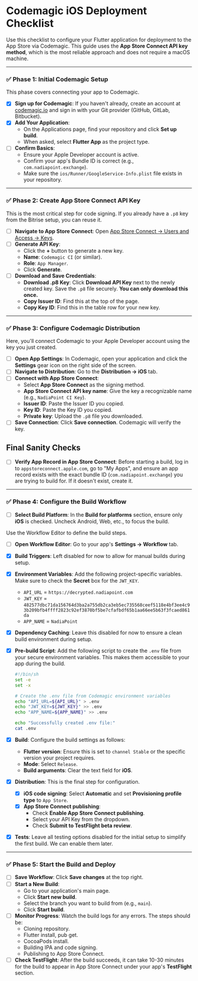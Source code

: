# Codemagic iOS Deployment Checklist

Use this checklist to configure your Flutter application for deployment to the App Store via Codemagic. This guide uses the **App Store Connect API key method**, which is the most reliable approach and does not require a macOS machine.

---

### ✅ **Phase 1: Initial Codemagic Setup**

This phase covers connecting your app to Codemagic.

-   [x] **Sign up for Codemagic**: If you haven't already, create an account at [codemagic.io](https://codemagic.io) and sign in with your Git provider (GitHub, GitLab, Bitbucket).
-   [x] **Add Your Application**:
    -   On the Applications page, find your repository and click **Set up build**.
    -   When asked, select **Flutter App** as the project type.
-   [ ] **Confirm Basics**:
    -   Ensure your Apple Developer account is active.
    -   Confirm your app's Bundle ID is correct (e.g., `com.nadiapoint.exchange`).
    -   Make sure the `ios/Runner/GoogleService-Info.plist` file exists in your repository.

---

### ✅ **Phase 2: Create App Store Connect API Key**

This is the most critical step for code signing. If you already have a `.p8` key from the Bitrise setup, you can reuse it.

-   [ ] **Navigate to App Store Connect**: Open [App Store Connect → Users and Access → Keys](https://appstoreconnect.apple.com/access/api).
-   [ ] **Generate API Key**:
    -   Click the **+** button to generate a new key.
    -   **Name**: `Codemagic CI` (or similar).
    -   **Role**: `App Manager`.
    -   Click **Generate**.
-   [ ] **Download and Save Credentials**:
    -   **Download .p8 Key**: Click **Download API Key** next to the newly created key. Save the `.p8` file securely. **You can only download this once.**
    -   **Copy Issuer ID**: Find this at the top of the page.
    -   **Copy Key ID**: Find this in the table row for your new key.

---

### ✅ **Phase 3: Configure Codemagic Distribution**

Here, you'll connect Codemagic to your Apple Developer account using the key you just created.

-   [ ] **Open App Settings**: In Codemagic, open your application and click the **Settings** gear icon on the right side of the screen.
-   [ ] **Navigate to Distribution**: Go to the **Distribution → iOS** tab.
-   [ ] **Connect with App Store Connect**:
    -   Select **App Store Connect** as the signing method.
    -   **App Store Connect API key name**: Give the key a recognizable name (e.g., `NadiaPoint CI Key`).
    -   **Issuer ID**: Paste the Issuer ID you copied.
    -   **Key ID**: Paste the Key ID you copied.
    -   **Private key**: Upload the `.p8` file you downloaded.
-   [ ] **Save Connection**: Click **Save connection**. Codemagic will verify the key.

## Final Sanity Checks

-   [ ] **Verify App Record in App Store Connect**: Before starting a build, log in to `appstoreconnect.apple.com`, go to "My Apps", and ensure an app record exists with the exact bundle ID (`com.nadiapoint.exchange`) you are trying to build for. If it doesn't exist, create it.

---

### ✅ **Phase 4: Configure the Build Workflow**

-   [ ] **Select Build Platform**: In the **Build for platforms** section, ensure only **iOS** is checked. Uncheck Android, Web, etc., to focus the build.

Use the Workflow Editor to define the build steps.

-   [ ] **Open Workflow Editor**: Go to your app's **Settings → Workflow** tab.
-   [x] **Build Triggers**: Left disabled for now to allow for manual builds during setup.
-   [x] **Environment Variables**: Add the following project-specific variables. Make sure to check the **Secret** box for the `JWT_KEY`.
    -   `API_URL` = `https://decrypted.nadiapoint.com`
    -   `JWT_KEY` = `482577dbc71da156764d3ba2a755db2ca3eb5ec735568ceef5118e4bf3ee4c93b209bfb4ffff2823c92ef3870bf5be7cfafbdf65b1aa66ee5b63f3fcaed861da`
    -   `APP_NAME` = `NadiaPoint`
-   [x] **Dependency Caching**: Leave this disabled for now to ensure a clean build environment during setup.
-   [x] **Pre-build Script**: Add the following script to create the `.env` file from your secure environment variables. This makes them accessible to your app during the build.
    ```bash
    #!/bin/sh
    set -e
    set -x

    # Create the .env file from Codemagic environment variables
    echo "API_URL=${API_URL}" > .env
    echo "JWT_KEY=${JWT_KEY}" >> .env
    echo "APP_NAME=${APP_NAME}" >> .env

    echo "Successfully created .env file:"
    cat .env
    ```

-   [x] **Build**: Configure the build settings as follows:
    -   **Flutter version**: Ensure this is set to `channel Stable` or the specific version your project requires.
    -   **Mode**: Select `Release`.
    -   **Build arguments**: Clear the text field for **iOS**.
-   [x] **Distribution**: This is the final step for configuration.
    -   [x] **iOS code signing**: Select **Automatic** and set **Provisioning profile type** to `App Store`.
    -   [x] **App Store Connect publishing**: 
        -   Check **Enable App Store Connect publishing**.
        -   Select your API Key from the dropdown.
        -   Check **Submit to TestFlight beta review**.

-   [x] **Tests**: Leave all testing options disabled for the initial setup to simplify the first build. We can enable them later.

---

### ✅ **Phase 5: Start the Build and Deploy**

-   [ ] **Save Workflow**: Click **Save changes** at the top right.
-   [ ] **Start a New Build**:
    -   Go to your application's main page.
    -   Click **Start new build**.
    -   Select the branch you want to build from (e.g., `main`).
    -   Click **Start build**.
-   [ ] **Monitor Progress**: Watch the build logs for any errors. The steps should be:
    -   Cloning repository.
    -   Flutter install, pub get.
    -   CocoaPods install.
    -   Building IPA and code signing.
    -   Publishing to App Store Connect.
-   [ ] **Check TestFlight**: After the build succeeds, it can take 10-30 minutes for the build to appear in App Store Connect under your app's **TestFlight** section.